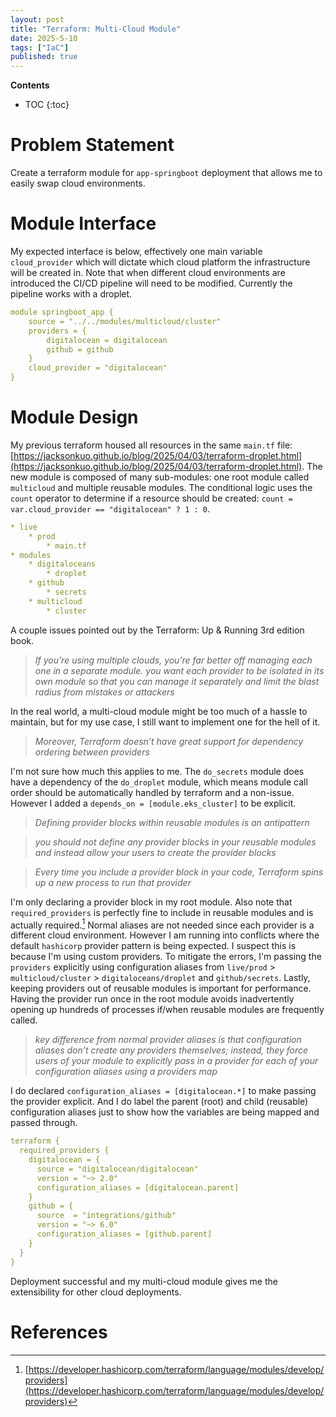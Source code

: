 ```yaml
---
layout: post
title: "Terraform: Multi-Cloud Module"
date: 2025-5-10
tags: ["IaC"]
published: true
---
```


**Contents**
* TOC
{:toc}

# Problem Statement
Create a terraform module for `app-springboot` deployment that allows me to easily swap cloud environments.

# Module Interface
My expected interface is below, effectively one main variable `cloud_provider` which will dictate which cloud platform the infrastructure will be created in. Note that when different cloud environments are introduced the CI/CD pipeline will need to be modified. Currently the pipeline works with a droplet.

```yaml
module springboot_app {
    source = "../../modules/multicloud/cluster"
    providers = {
        digitalocean = digitalocean
        github = github
    }
    cloud_provider = "digitalocean"
}
```

# Module Design
My previous terraform housed all resources in the same `main.tf` file: [https://jacksonkuo.github.io/blog/2025/04/03/terraform-droplet.html](https://jacksonkuo.github.io/blog/2025/04/03/terraform-droplet.html). The new module is composed of many sub-modules: one root module called `multicloud` and multiple reusable modules. The conditional logic uses the `count` operator to determine if a resource should be created: `count = var.cloud_provider == "digitalocean" ? 1 : 0`.

```yaml
* live
    * prod
        * main.tf
* modules
    * digitaloceans
        * droplet
    * github
        * secrets
    * multicloud
        * cluster
```

A couple issues pointed out by the Terraform: Up & Running 3rd edition book.

> *If you’re using multiple clouds, you’re far better off managing each one in a separate module.*
> *you want each provider to be isolated in its own module so that you can manage it separately and limit the blast radius from mistakes or attackers*

In the real world, a multi-cloud module might be too much of a hassle to maintain, but for my use case, I still want to implement one for the hell of it.

> *Moreover, Terraform doesn’t have great support for dependency ordering between providers*

I'm not sure how much this applies to me. The `do_secrets` module does have a dependency of the `do_droplet` module, which means module call order should be automatically handled by terraform and a non-issue. However I added a `depends_on = [module.eks_cluster]` to be explicit. 

> *Defining provider blocks within reusable modules is an antipattern*

> *you should not define any provider blocks in your reusable modules and instead allow your users to create the provider blocks*

> *Every time you include a provider block in your code, Terraform spins up a new process to run that provider*

I'm only declaring a provider block in my root module. Also note that `required_providers` is perfectly fine to include in reusable modules and is actually required.[^1] Normal aliases are not needed since each provider is a different cloud environment. However I am running into conflicts where the default `hashicorp` provider pattern is being expected. I suspect this is because I'm using custom providers. To mitigate the errors, I'm passing the `providers` explicitly using configuration aliases from `live/prod` > `multicloud/cluster` > `digitaloceans/droplet` and `github/secrets`. Lastly, keeping providers out of reusable modules is important for performance. Having the provider run once in the root module avoids inadvertently opening up hundreds of processes if/when reusable modules are frequently called.

> *key difference from normal provider aliases is that configuration aliases don’t create any providers themselves; instead, they force users of your module to explicitly pass in a provider for each of your configuration aliases using a providers map*

I do declared `configuration_aliases = [digitalocean.*]` to make passing the provider explicit. And I do label the parent (root) and child (reusable) configuration aliases just to show how the variables are being mapped and passed through.

```yaml
terraform {
  required_providers {
    digitalocean = {
      source = "digitalocean/digitalocean"
      version = "~> 2.0"
      configuration_aliases = [digitalocean.parent]
    }
    github = {
      source  = "integrations/github"
      version = "~> 6.0"
      configuration_aliases = [github.parent]
    }
  }
}
```

Deployment successful and my multi-cloud module gives me the extensibility for other cloud deployments. 

# References
[^1]: [https://developer.hashicorp.com/terraform/language/modules/develop/providers](https://developer.hashicorp.com/terraform/language/modules/develop/providers)